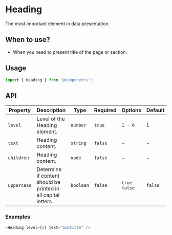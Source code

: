 # Heading

The most important element in data presentation.

## When to use?

- When you need to present title of the page or section.

## Usage

```js
import { Heading } from '@components';
```

## API

| Property | Description | Type | Required | Options | Default |
|---|---|---|---|---|---|
| ``level`` | Level of the Heading element. | ``number`` | ``true`` | ``1 - 6`` | ``1`` |
| ``text`` | Heading content. | ``string`` | ``false`` | - | - |
| ``children`` | Heading content. | ``node`` | ``false`` | - | - |
| ``uppercase`` | Determine if content should be printed in all capital letters. | ``boolean`` | ``false`` | ``true`` ``false`` | ``false`` |


### Examples

```js
<Heading level={2} text="Subtitle" />
```

<!-- STORY -->

<br />
